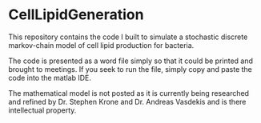 # CellLipidGeneration
This repository contains the code I built to simulate a stochastic discrete markov-chain model of cell lipid production for bacteria. 

The code is presented as a word file simply so that it could be printed and brought to meetings. If you seek to run the file, simply copy and paste the code into the matlab IDE. 

The mathematical model is not posted as it is currently being researched and refined by Dr. Stephen Krone and Dr. Andreas Vasdekis and is there intellectual property. 


